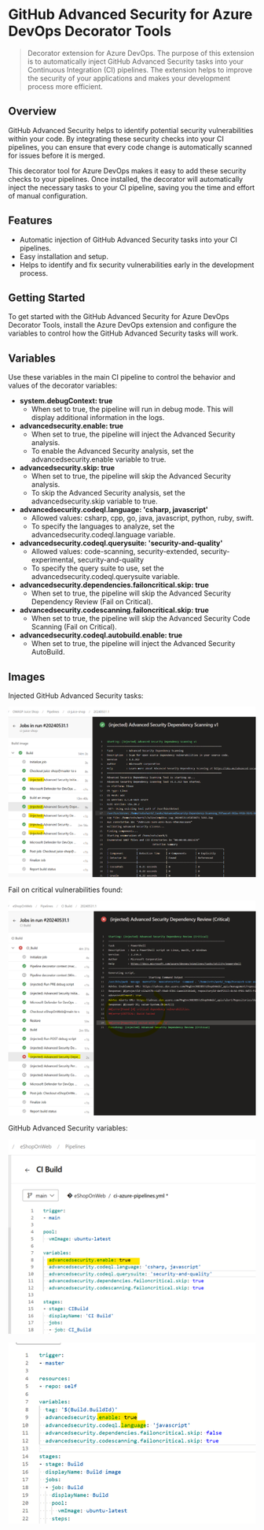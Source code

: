 # GitHub Advanced Security for Azure DevOps Decorator Tools

> Decorator extension for Azure DevOps. The purpose of this extension is to automatically inject GitHub Advanced Security tasks into your Continuous Integration (CI) pipelines. The extension helps to improve the security of your applications and makes your development process more efficient.

## Overview

GitHub Advanced Security helps to identify potential security vulnerabilities within your code. By integrating these security checks into your CI pipelines, you can ensure that every code change is automatically scanned for issues before it is merged.

This decorator tool for Azure DevOps makes it easy to add these security checks to your pipelines. Once installed, the decorator will automatically inject the necessary tasks to your CI pipeline, saving you the time and effort of manual configuration.

## Features

- Automatic injection of GitHub Advanced Security tasks into your CI pipelines.
- Easy installation and setup.
- Helps to identify and fix security vulnerabilities early in the development process.

## Getting Started

To get started with the GitHub Advanced Security for Azure DevOps Decorator Tools, install the Azure DevOps extension and configure the variables to control how the GitHub Advanced Security tasks will work. 

## Variables

Use these variables in the main CI pipeline to control the behavior and values of the decorator
variables:
- __system.debugContext: true__
  - When set to true, the pipeline will run in debug mode. This will display additional information in the logs.
- __advancedsecurity.enable: true__
  - When set to true, the pipeline will inject the Advanced Security analysis. 
  - To enable the Advanced Security analysis, set the advancedsecurity.enable variable to true.
- __advancedsecurity.skip: true__
  - When set to true, the pipeline will skip the Advanced Security analysis. 
  - To skip the Advanced Security analysis, set the advancedsecurity.skip variable to true.
- __advancedsecurity.codeql.language: 'csharp, javascript'__ 
  - Allowed values: csharp, cpp, go, java, javascript, python, ruby, swift.
  - To specify the languages to analyze, set the advancedsecurity.codeql.language variable.
- __advancedsecurity.codeql.querysuite: 'security-and-quality'__
  - Allowed values: code-scanning, security-extended, security-experimental, security-and-quality
  - To specify the query suite to use, set the advancedsecurity.codeql.querysuite variable.
- __advancedsecurity.dependencies.failoncritical.skip: true__
   - When set to true, the pipeline will skip the Advanced Security Dependency Review (Fail on Critical).
- __advancedsecurity.codescanning.failoncritical.skip: true__
   - When set to true, the pipeline will skip the Advanced Security Code Scanning (Fail on Critical).
- __advancedsecurity.codeql.autobuild.enable: true__
   - When set to true, the pipeline will inject the Advanced Security AutoBuild.

## Images

Injected GitHub Advanced Security tasks:

![GitHub Advanced Security tasks injected](images/01-ghazdo.png)

Fail on critical vulnerabilities found:

![GitHub Advanced Security fail on critical](images/02-ghazdo.png)

GitHub Advanced Security variables:

![GitHub Advanced Security enable variable](images/03-ghazdo.png)

![GitHub Advanced Security variables](images/04-ghazdo.png)
